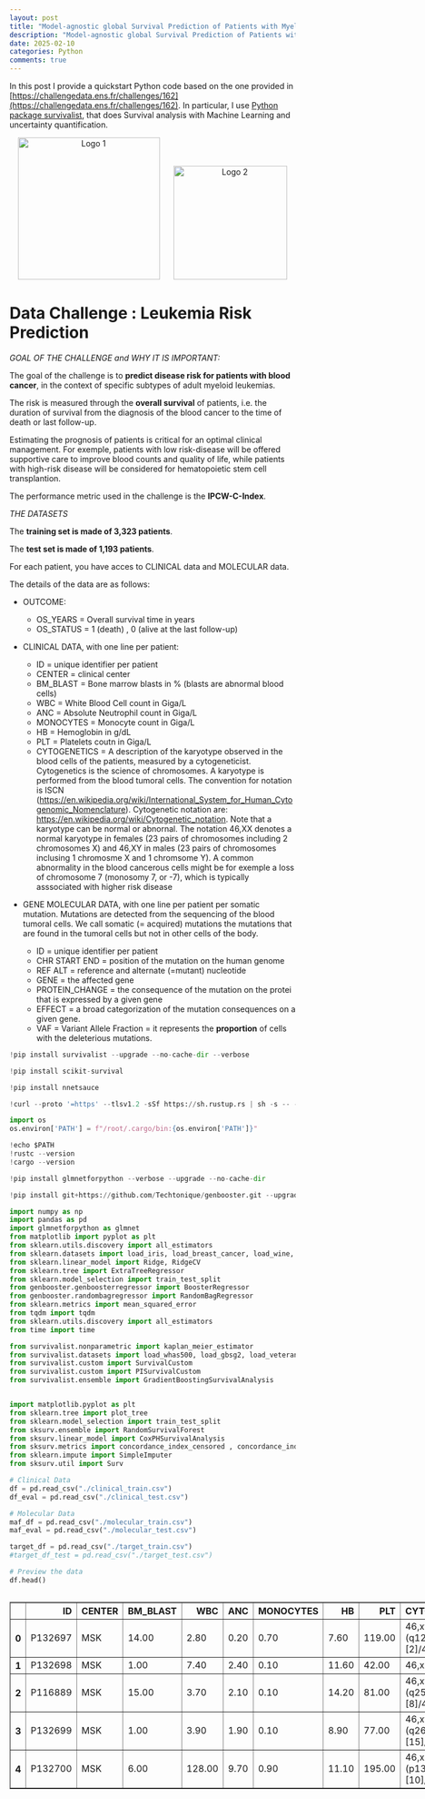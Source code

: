 ```yaml
---
layout: post
title: "Model-agnostic global Survival Prediction of Patients with Myeloid Leukemia in QRT/Gustave Roussy Challenge (challengedata.ens.fr): Python's survivalist Quickstart"
description: "Model-agnostic global Survival Prediction of Patients with Myeloid Leukemia in QRT/Gustave Roussy Challenge (challengedata.ens.fr): Python's survivalist Quickstart"
date: 2025-02-10
categories: Python
comments: true
---
```


In this post I provide a quickstart Python code based on the one provided in [https://challengedata.ens.fr/challenges/162](https://challengedata.ens.fr/challenges/162). In particular, I use [Python package survivalist](https://github.com/Techtonique/survivalist), that does Survival analysis with Machine Learning and uncertainty quantification.

<p align="center">
  <img src="https://upload.wikimedia.org/wikipedia/commons/thumb/4/4d/Logo-gustave-roussy.jpg/1200px-Logo-gustave-roussy.jpg" alt="Logo 1" width="250"/>
  <img src="https://upload.wikimedia.org/wikipedia/en/thumb/3/3f/Qube_Research_%26_Technologies_Logo.svg/1200px-Qube_Research_%26_Technologies_Logo.svg.png" alt="Logo 2" width="200" style="margin-left: 20px;"/>
</p>

# Data Challenge : Leukemia Risk Prediction


*GOAL OF THE CHALLENGE and WHY IT IS IMPORTANT:*

The goal of the challenge is to **predict disease risk for patients with blood cancer**, in the context of specific subtypes of adult myeloid leukemias.

The risk is measured through the **overall survival** of patients, i.e. the duration of survival from the diagnosis of the blood cancer to the time of death or last follow-up.

Estimating the prognosis of patients is critical for an optimal clinical management.
For exemple, patients with low risk-disease will be offered supportive care to improve blood counts and quality of life, while patients with high-risk disease will be considered for hematopoietic stem cell transplantion.

The performance metric used in the challenge is the **IPCW-C-Index**.

*THE DATASETS*

The **training set is made of 3,323 patients**.

The **test set is made of 1,193 patients**.

For each patient, you have acces to CLINICAL data and MOLECULAR data.

The details of the data are as follows:

- OUTCOME:
  * OS_YEARS = Overall survival time in years
  * OS_STATUS = 1 (death) , 0 (alive at the last follow-up)

- CLINICAL DATA, with one line per patient:
  
  * ID = unique identifier per patient
  * CENTER = clinical center
  * BM_BLAST = Bone marrow blasts in % (blasts are abnormal blood cells)
  * WBC = White Blood Cell count in Giga/L
  * ANC = Absolute Neutrophil count in Giga/L
  * MONOCYTES = Monocyte count in Giga/L
  * HB = Hemoglobin in g/dL
  * PLT = Platelets coutn in Giga/L
  * CYTOGENETICS = A description of the karyotype observed in the blood cells of the patients, measured by a cytogeneticist. Cytogenetics is the science of chromosomes. A karyotype is performed from the blood tumoral cells. The convention for notation is ISCN (https://en.wikipedia.org/wiki/International_System_for_Human_Cytogenomic_Nomenclature). Cytogenetic notation are: https://en.wikipedia.org/wiki/Cytogenetic_notation. Note that a karyotype can be normal or abnornal. The notation 46,XX denotes a normal karyotype in females (23 pairs of chromosomes including 2 chromosomes X) and 46,XY in males (23 pairs of chromosomes inclusing 1 chromosme X and 1 chromsome Y). A common abnormality in the blood cancerous cells might be for exemple a loss of chromosome 7 (monosomy 7, or -7), which is typically asssociated with higher risk disease

- GENE MOLECULAR DATA, with one line per patient per somatic mutation. Mutations are detected from the sequencing of the blood tumoral cells.
We call somatic (= acquired) mutations the mutations that are found in the tumoral cells but not in other cells of the body.

  * ID = unique identifier per patient
  * CHR START END = position of the mutation on the human genome
  * REF ALT = reference and alternate (=mutant) nucleotide
  * GENE = the affected gene
  * PROTEIN_CHANGE = the consequence of the mutation on the protei that is expressed by a given gene
  * EFFECT = a broad categorization of the mutation consequences on a given gene.
  * VAF = Variant Allele Fraction = it represents the **proportion** of cells with the deleterious mutations.


```python
!pip install survivalist --upgrade --no-cache-dir --verbose
```


```python
!pip install scikit-survival
```


```python
!pip install nnetsauce
```


```python
!curl --proto '=https' --tlsv1.2 -sSf https://sh.rustup.rs | sh -s -- -y

import os
os.environ['PATH'] = f"/root/.cargo/bin:{os.environ['PATH']}"

!echo $PATH
!rustc --version
!cargo --version


```


```python
!pip install glmnetforpython --verbose --upgrade --no-cache-dir
```


```python
!pip install git+https://github.com/Techtonique/genbooster.git --upgrade --no-cache-dir
```


```python
import numpy as np
import pandas as pd
import glmnetforpython as glmnet
from matplotlib import pyplot as plt
from sklearn.utils.discovery import all_estimators
from sklearn.datasets import load_iris, load_breast_cancer, load_wine, load_digits
from sklearn.linear_model import Ridge, RidgeCV
from sklearn.tree import ExtraTreeRegressor
from sklearn.model_selection import train_test_split
from genbooster.genboosterregressor import BoosterRegressor
from genbooster.randombagregressor import RandomBagRegressor
from sklearn.metrics import mean_squared_error
from tqdm import tqdm
from sklearn.utils.discovery import all_estimators
from time import time
```


```python
from survivalist.nonparametric import kaplan_meier_estimator
from survivalist.datasets import load_whas500, load_gbsg2, load_veterans_lung_cancer
from survivalist.custom import SurvivalCustom
from survivalist.custom import PISurvivalCustom
from survivalist.ensemble import GradientBoostingSurvivalAnalysis
```


```python

```


```python
import matplotlib.pyplot as plt
from sklearn.tree import plot_tree
from sklearn.model_selection import train_test_split
from sksurv.ensemble import RandomSurvivalForest
from sksurv.linear_model import CoxPHSurvivalAnalysis
from sksurv.metrics import concordance_index_censored , concordance_index_ipcw
from sklearn.impute import SimpleImputer
from sksurv.util import Surv

# Clinical Data
df = pd.read_csv("./clinical_train.csv")
df_eval = pd.read_csv("./clinical_test.csv")

# Molecular Data
maf_df = pd.read_csv("./molecular_train.csv")
maf_eval = pd.read_csv("./molecular_test.csv")

target_df = pd.read_csv("./target_train.csv")
#target_df_test = pd.read_csv("./target_test.csv")

# Preview the data
df.head()
```





  <div id="df-5df4c0c1-de39-4c7a-ad7d-49b45050a3f0" class="colab-df-container">
    <div>
<style scoped>
    .dataframe tbody tr th:only-of-type {
        vertical-align: middle;
    }

    .dataframe tbody tr th {
        vertical-align: top;
    }

    .dataframe thead th {
        text-align: right;
    }
</style>
<table border="1" class="dataframe">
  <thead>
    <tr style="text-align: right;">
      <th></th>
      <th>ID</th>
      <th>CENTER</th>
      <th>BM_BLAST</th>
      <th>WBC</th>
      <th>ANC</th>
      <th>MONOCYTES</th>
      <th>HB</th>
      <th>PLT</th>
      <th>CYTOGENETICS</th>
    </tr>
  </thead>
  <tbody>
    <tr>
      <th>0</th>
      <td>P132697</td>
      <td>MSK</td>
      <td>14.00</td>
      <td>2.80</td>
      <td>0.20</td>
      <td>0.70</td>
      <td>7.60</td>
      <td>119.00</td>
      <td>46,xy,del(20)(q12)[2]/46,xy[18]</td>
    </tr>
    <tr>
      <th>1</th>
      <td>P132698</td>
      <td>MSK</td>
      <td>1.00</td>
      <td>7.40</td>
      <td>2.40</td>
      <td>0.10</td>
      <td>11.60</td>
      <td>42.00</td>
      <td>46,xx</td>
    </tr>
    <tr>
      <th>2</th>
      <td>P116889</td>
      <td>MSK</td>
      <td>15.00</td>
      <td>3.70</td>
      <td>2.10</td>
      <td>0.10</td>
      <td>14.20</td>
      <td>81.00</td>
      <td>46,xy,t(3;3)(q25;q27)[8]/46,xy[12]</td>
    </tr>
    <tr>
      <th>3</th>
      <td>P132699</td>
      <td>MSK</td>
      <td>1.00</td>
      <td>3.90</td>
      <td>1.90</td>
      <td>0.10</td>
      <td>8.90</td>
      <td>77.00</td>
      <td>46,xy,del(3)(q26q27)[15]/46,xy[5]</td>
    </tr>
    <tr>
      <th>4</th>
      <td>P132700</td>
      <td>MSK</td>
      <td>6.00</td>
      <td>128.00</td>
      <td>9.70</td>
      <td>0.90</td>
      <td>11.10</td>
      <td>195.00</td>
      <td>46,xx,t(3;9)(p13;q22)[10]/46,xx[10]</td>
    </tr>
  </tbody>
</table>
</div>
    <div class="colab-df-buttons">

  <div class="colab-df-container">
    <button class="colab-df-convert" onclick="convertToInteractive('df-5df4c0c1-de39-4c7a-ad7d-49b45050a3f0')"
            title="Convert this dataframe to an interactive table."
            style="display:none;">

  <svg xmlns="http://www.w3.org/2000/svg" height="24px" viewBox="0 -960 960 960">
    <path d="M120-120v-720h720v720H120Zm60-500h600v-160H180v160Zm220 220h160v-160H400v160Zm0 220h160v-160H400v160ZM180-400h160v-160H180v160Zm440 0h160v-160H620v160ZM180-180h160v-160H180v160Zm440 0h160v-160H620v160Z"/>
  </svg>
    </button>

  <style>
    .colab-df-container {
      display:flex;
      gap: 12px;
    }

    .colab-df-convert {
      background-color: #E8F0FE;
      border: none;
      border-radius: 50%;
      cursor: pointer;
      display: none;
      fill: #1967D2;
      height: 32px;
      padding: 0 0 0 0;
      width: 32px;
    }

    .colab-df-convert:hover {
      background-color: #E2EBFA;
      box-shadow: 0px 1px 2px rgba(60, 64, 67, 0.3), 0px 1px 3px 1px rgba(60, 64, 67, 0.15);
      fill: #174EA6;
    }

    .colab-df-buttons div {
      margin-bottom: 4px;
    }

    [theme=dark] .colab-df-convert {
      background-color: #3B4455;
      fill: #D2E3FC;
    }

    [theme=dark] .colab-df-convert:hover {
      background-color: #434B5C;
      box-shadow: 0px 1px 3px 1px rgba(0, 0, 0, 0.15);
      filter: drop-shadow(0px 1px 2px rgba(0, 0, 0, 0.3));
      fill: #FFFFFF;
    }
  </style>

    <script>
      const buttonEl =
        document.querySelector('#df-5df4c0c1-de39-4c7a-ad7d-49b45050a3f0 button.colab-df-convert');
      buttonEl.style.display =
        google.colab.kernel.accessAllowed ? 'block' : 'none';

      async function convertToInteractive(key) {
        const element = document.querySelector('#df-5df4c0c1-de39-4c7a-ad7d-49b45050a3f0');
        const dataTable =
          await google.colab.kernel.invokeFunction('convertToInteractive',
                                                    [key], {});
        if (!dataTable) return;

        const docLinkHtml = 'Like what you see? Visit the ' +
          '<a target="_blank" href=https://colab.research.google.com/notebooks/data_table.ipynb>data table notebook</a>'
          + ' to learn more about interactive tables.';
        element.innerHTML = '';
        dataTable['output_type'] = 'display_data';
        await google.colab.output.renderOutput(dataTable, element);
        const docLink = document.createElement('div');
        docLink.innerHTML = docLinkHtml;
        element.appendChild(docLink);
      }
    </script>
  </div>


<div id="df-cfc22259-218c-4e52-9fdc-c3aae5f3fc0a">
  <button class="colab-df-quickchart" onclick="quickchart('df-cfc22259-218c-4e52-9fdc-c3aae5f3fc0a')"
            title="Suggest charts"
            style="display:none;">

<svg xmlns="http://www.w3.org/2000/svg" height="24px"viewBox="0 0 24 24"
     width="24px">
    <g>
        <path d="M19 3H5c-1.1 0-2 .9-2 2v14c0 1.1.9 2 2 2h14c1.1 0 2-.9 2-2V5c0-1.1-.9-2-2-2zM9 17H7v-7h2v7zm4 0h-2V7h2v10zm4 0h-2v-4h2v4z"/>
    </g>
</svg>
  </button>

<style>
  .colab-df-quickchart {
      --bg-color: #E8F0FE;
      --fill-color: #1967D2;
      --hover-bg-color: #E2EBFA;
      --hover-fill-color: #174EA6;
      --disabled-fill-color: #AAA;
      --disabled-bg-color: #DDD;
  }

  [theme=dark] .colab-df-quickchart {
      --bg-color: #3B4455;
      --fill-color: #D2E3FC;
      --hover-bg-color: #434B5C;
      --hover-fill-color: #FFFFFF;
      --disabled-bg-color: #3B4455;
      --disabled-fill-color: #666;
  }

  .colab-df-quickchart {
    background-color: var(--bg-color);
    border: none;
    border-radius: 50%;
    cursor: pointer;
    display: none;
    fill: var(--fill-color);
    height: 32px;
    padding: 0;
    width: 32px;
  }

  .colab-df-quickchart:hover {
    background-color: var(--hover-bg-color);
    box-shadow: 0 1px 2px rgba(60, 64, 67, 0.3), 0 1px 3px 1px rgba(60, 64, 67, 0.15);
    fill: var(--button-hover-fill-color);
  }

  .colab-df-quickchart-complete:disabled,
  .colab-df-quickchart-complete:disabled:hover {
    background-color: var(--disabled-bg-color);
    fill: var(--disabled-fill-color);
    box-shadow: none;
  }

  .colab-df-spinner {
    border: 2px solid var(--fill-color);
    border-color: transparent;
    border-bottom-color: var(--fill-color);
    animation:
      spin 1s steps(1) infinite;
  }

  @keyframes spin {
    0% {
      border-color: transparent;
      border-bottom-color: var(--fill-color);
      border-left-color: var(--fill-color);
    }
    20% {
      border-color: transparent;
      border-left-color: var(--fill-color);
      border-top-color: var(--fill-color);
    }
    30% {
      border-color: transparent;
      border-left-color: var(--fill-color);
      border-top-color: var(--fill-color);
      border-right-color: var(--fill-color);
    }
    40% {
      border-color: transparent;
      border-right-color: var(--fill-color);
      border-top-color: var(--fill-color);
    }
    60% {
      border-color: transparent;
      border-right-color: var(--fill-color);
    }
    80% {
      border-color: transparent;
      border-right-color: var(--fill-color);
      border-bottom-color: var(--fill-color);
    }
    90% {
      border-color: transparent;
      border-bottom-color: var(--fill-color);
    }
  }
</style>

  <script>
    async function quickchart(key) {
      const quickchartButtonEl =
        document.querySelector('#' + key + ' button');
      quickchartButtonEl.disabled = true;  // To prevent multiple clicks.
      quickchartButtonEl.classList.add('colab-df-spinner');
      try {
        const charts = await google.colab.kernel.invokeFunction(
            'suggestCharts', [key], {});
      } catch (error) {
        console.error('Error during call to suggestCharts:', error);
      }
      quickchartButtonEl.classList.remove('colab-df-spinner');
      quickchartButtonEl.classList.add('colab-df-quickchart-complete');
    }
    (() => {
      let quickchartButtonEl =
        document.querySelector('#df-cfc22259-218c-4e52-9fdc-c3aae5f3fc0a button');
      quickchartButtonEl.style.display =
        google.colab.kernel.accessAllowed ? 'block' : 'none';
    })();
  </script>
</div>

    </div>
  </div>




### Step 1: Data Preparation (clinical data only)

For survival analysis, we’ll format the dataset so that OS_YEARS represents the time variable and OS_STATUS represents the event indicator.


```python
# Drop rows where 'OS_YEARS' is NaN if conversion caused any issues
target_df.dropna(subset=['OS_YEARS', 'OS_STATUS'], inplace=True)

# Check the data types to ensure 'OS_STATUS' is boolean and 'OS_YEARS' is numeric
print(target_df[['OS_STATUS', 'OS_YEARS']].dtypes)

# Contarget_dfvert 'OS_YEARS' to numeric if it isn’t already
target_df['OS_YEARS'] = pd.to_numeric(target_df['OS_YEARS'], errors='coerce')

# Ensure 'OS_STATUS' is boolean
target_df['OS_STATUS'] = target_df['OS_STATUS'].astype(bool)

# Select features
features = ['BM_BLAST', 'HB', 'PLT']
target = ['OS_YEARS', 'OS_STATUS']

# Create the survival data format
X = df.loc[df['ID'].isin(target_df['ID']), features]
y = Surv.from_dataframe('OS_STATUS', 'OS_YEARS', target_df)
```

    OS_STATUS    float64
    OS_YEARS     float64
    dtype: object


### Step 2: Splitting the Dataset
We’ll split the data into training and testing sets to evaluate the model’s performance.


```python
# Split the data into training and testing sets
X_train, X_test, y_train, y_test = train_test_split(X, y, test_size=0.3, random_state=42)
```


```python
# Survival-aware imputation for missing values
imputer = SimpleImputer(strategy="median")
X_train[['BM_BLAST', 'HB', 'PLT']] = imputer.fit_transform(X_train[['BM_BLAST', 'HB', 'PLT']])
X_test[['BM_BLAST', 'HB', 'PLT']] = imputer.transform(X_test[['BM_BLAST', 'HB', 'PLT']])
```


```python
display(X_train.head())
display(y_train)
```



  <div id="df-15c1d8b9-868f-4d6c-935a-eb22ffc99d5d" class="colab-df-container">
    <div>
<style scoped>
    .dataframe tbody tr th:only-of-type {
        vertical-align: middle;
    }

    .dataframe tbody tr th {
        vertical-align: top;
    }

    .dataframe thead th {
        text-align: right;
    }
</style>
<table border="1" class="dataframe">
  <thead>
    <tr style="text-align: right;">
      <th></th>
      <th>BM_BLAST</th>
      <th>HB</th>
      <th>PLT</th>
    </tr>
  </thead>
  <tbody>
    <tr>
      <th>1048</th>
      <td>3.00</td>
      <td>9.10</td>
      <td>150.00</td>
    </tr>
    <tr>
      <th>1987</th>
      <td>15.00</td>
      <td>11.00</td>
      <td>45.00</td>
    </tr>
    <tr>
      <th>214</th>
      <td>6.00</td>
      <td>6.90</td>
      <td>132.00</td>
    </tr>
    <tr>
      <th>2135</th>
      <td>2.00</td>
      <td>10.00</td>
      <td>178.00</td>
    </tr>
    <tr>
      <th>2150</th>
      <td>10.00</td>
      <td>10.00</td>
      <td>53.00</td>
    </tr>
  </tbody>
</table>
</div>
    <div class="colab-df-buttons">

  <div class="colab-df-container">
    <button class="colab-df-convert" onclick="convertToInteractive('df-15c1d8b9-868f-4d6c-935a-eb22ffc99d5d')"
            title="Convert this dataframe to an interactive table."
            style="display:none;">

  <svg xmlns="http://www.w3.org/2000/svg" height="24px" viewBox="0 -960 960 960">
    <path d="M120-120v-720h720v720H120Zm60-500h600v-160H180v160Zm220 220h160v-160H400v160Zm0 220h160v-160H400v160ZM180-400h160v-160H180v160Zm440 0h160v-160H620v160ZM180-180h160v-160H180v160Zm440 0h160v-160H620v160Z"/>
  </svg>
    </button>

  <style>
    .colab-df-container {
      display:flex;
      gap: 12px;
    }

    .colab-df-convert {
      background-color: #E8F0FE;
      border: none;
      border-radius: 50%;
      cursor: pointer;
      display: none;
      fill: #1967D2;
      height: 32px;
      padding: 0 0 0 0;
      width: 32px;
    }

    .colab-df-convert:hover {
      background-color: #E2EBFA;
      box-shadow: 0px 1px 2px rgba(60, 64, 67, 0.3), 0px 1px 3px 1px rgba(60, 64, 67, 0.15);
      fill: #174EA6;
    }

    .colab-df-buttons div {
      margin-bottom: 4px;
    }

    [theme=dark] .colab-df-convert {
      background-color: #3B4455;
      fill: #D2E3FC;
    }

    [theme=dark] .colab-df-convert:hover {
      background-color: #434B5C;
      box-shadow: 0px 1px 3px 1px rgba(0, 0, 0, 0.15);
      filter: drop-shadow(0px 1px 2px rgba(0, 0, 0, 0.3));
      fill: #FFFFFF;
    }
  </style>

    <script>
      const buttonEl =
        document.querySelector('#df-15c1d8b9-868f-4d6c-935a-eb22ffc99d5d button.colab-df-convert');
      buttonEl.style.display =
        google.colab.kernel.accessAllowed ? 'block' : 'none';

      async function convertToInteractive(key) {
        const element = document.querySelector('#df-15c1d8b9-868f-4d6c-935a-eb22ffc99d5d');
        const dataTable =
          await google.colab.kernel.invokeFunction('convertToInteractive',
                                                    [key], {});
        if (!dataTable) return;

        const docLinkHtml = 'Like what you see? Visit the ' +
          '<a target="_blank" href=https://colab.research.google.com/notebooks/data_table.ipynb>data table notebook</a>'
          + ' to learn more about interactive tables.';
        element.innerHTML = '';
        dataTable['output_type'] = 'display_data';
        await google.colab.output.renderOutput(dataTable, element);
        const docLink = document.createElement('div');
        docLink.innerHTML = docLinkHtml;
        element.appendChild(docLink);
      }
    </script>
  </div>


<div id="df-ea864a78-c64f-43ea-90b3-d17e14a6e746">
  <button class="colab-df-quickchart" onclick="quickchart('df-ea864a78-c64f-43ea-90b3-d17e14a6e746')"
            title="Suggest charts"
            style="display:none;">

<svg xmlns="http://www.w3.org/2000/svg" height="24px"viewBox="0 0 24 24"
     width="24px">
    <g>
        <path d="M19 3H5c-1.1 0-2 .9-2 2v14c0 1.1.9 2 2 2h14c1.1 0 2-.9 2-2V5c0-1.1-.9-2-2-2zM9 17H7v-7h2v7zm4 0h-2V7h2v10zm4 0h-2v-4h2v4z"/>
    </g>
</svg>
  </button>

<style>
  .colab-df-quickchart {
      --bg-color: #E8F0FE;
      --fill-color: #1967D2;
      --hover-bg-color: #E2EBFA;
      --hover-fill-color: #174EA6;
      --disabled-fill-color: #AAA;
      --disabled-bg-color: #DDD;
  }

  [theme=dark] .colab-df-quickchart {
      --bg-color: #3B4455;
      --fill-color: #D2E3FC;
      --hover-bg-color: #434B5C;
      --hover-fill-color: #FFFFFF;
      --disabled-bg-color: #3B4455;
      --disabled-fill-color: #666;
  }

  .colab-df-quickchart {
    background-color: var(--bg-color);
    border: none;
    border-radius: 50%;
    cursor: pointer;
    display: none;
    fill: var(--fill-color);
    height: 32px;
    padding: 0;
    width: 32px;
  }

  .colab-df-quickchart:hover {
    background-color: var(--hover-bg-color);
    box-shadow: 0 1px 2px rgba(60, 64, 67, 0.3), 0 1px 3px 1px rgba(60, 64, 67, 0.15);
    fill: var(--button-hover-fill-color);
  }

  .colab-df-quickchart-complete:disabled,
  .colab-df-quickchart-complete:disabled:hover {
    background-color: var(--disabled-bg-color);
    fill: var(--disabled-fill-color);
    box-shadow: none;
  }

  .colab-df-spinner {
    border: 2px solid var(--fill-color);
    border-color: transparent;
    border-bottom-color: var(--fill-color);
    animation:
      spin 1s steps(1) infinite;
  }

  @keyframes spin {
    0% {
      border-color: transparent;
      border-bottom-color: var(--fill-color);
      border-left-color: var(--fill-color);
    }
    20% {
      border-color: transparent;
      border-left-color: var(--fill-color);
      border-top-color: var(--fill-color);
    }
    30% {
      border-color: transparent;
      border-left-color: var(--fill-color);
      border-top-color: var(--fill-color);
      border-right-color: var(--fill-color);
    }
    40% {
      border-color: transparent;
      border-right-color: var(--fill-color);
      border-top-color: var(--fill-color);
    }
    60% {
      border-color: transparent;
      border-right-color: var(--fill-color);
    }
    80% {
      border-color: transparent;
      border-right-color: var(--fill-color);
      border-bottom-color: var(--fill-color);
    }
    90% {
      border-color: transparent;
      border-bottom-color: var(--fill-color);
    }
  }
</style>

  <script>
    async function quickchart(key) {
      const quickchartButtonEl =
        document.querySelector('#' + key + ' button');
      quickchartButtonEl.disabled = true;  // To prevent multiple clicks.
      quickchartButtonEl.classList.add('colab-df-spinner');
      try {
        const charts = await google.colab.kernel.invokeFunction(
            'suggestCharts', [key], {});
      } catch (error) {
        console.error('Error during call to suggestCharts:', error);
      }
      quickchartButtonEl.classList.remove('colab-df-spinner');
      quickchartButtonEl.classList.add('colab-df-quickchart-complete');
    }
    (() => {
      let quickchartButtonEl =
        document.querySelector('#df-ea864a78-c64f-43ea-90b3-d17e14a6e746 button');
      quickchartButtonEl.style.display =
        google.colab.kernel.accessAllowed ? 'block' : 'none';
    })();
  </script>
</div>

    </div>
  </div>




    array([(False, 1.91780822), ( True, 1.28219178), ( True, 1.49041096), ...,
           (False, 8.63561644), (False, 0.47671233), (False, 1.29041096)],
          dtype=[('OS_STATUS', '?'), ('OS_YEARS', '<f8')])


### Step 3: Cox Proportional Hazards Model

To account for censoring in survival analysis, we use a Cox Proportional Hazards (Cox PH) model, a widely used method that estimates the effect of covariates on survival times without assuming a specific baseline survival distribution. The Cox PH model is based on the hazard function, $$h(t | X)$$, which represents the instantaneous risk of an event (e.g., death) at time $$t$$ given covariates $$X$$. The model assumes that the hazard can be expressed as:

$$
h(t | X) = h_0(t) \exp(\beta_1 X_1 + \beta_2 X_2 + \dots + \beta_p X_p)
$$


where $$h_0(t)$$ is the baseline hazard function, and $$\beta$$ values are coefficients for each covariate, representing the effect of $X$ on the hazard. Importantly, the proportional hazards assumption implies that the hazard ratios between individuals are constant over time. This approach effectively leverages both observed and censored survival times, making it a more suitable method for survival data compared to standard regression techniques that ignore censoring.



```python
# Initialize and train the Cox Proportional Hazards model
cox = CoxPHSurvivalAnalysis()
cox.fit(X_train, y_train)

# Evaluate the model using Concordance Index IPCW
cox_cindex_train = concordance_index_ipcw(y_train, y_train, cox.predict(X_train), tau=7)[0]
cox_cindex_test = concordance_index_ipcw(y_train, y_test, cox.predict(X_test), tau=7)[0]
print(f"Cox Proportional Hazard Model Concordance Index IPCW on train: {cox_cindex_train:.5f}")
print(f"Cox Proportional Hazard Model Concordance Index IPCW on test: {cox_cindex_test:.5f}")
```

    Cox Proportional Hazard Model Concordance Index IPCW on train: 0.66302
    Cox Proportional Hazard Model Concordance Index IPCW on test: 0.66060


### Step 4: other models

#### 4 - 1 demo


```python
import xgboost as xgb
import lightgbm as lgb

# Initialize and train the XGBoost model


event_time = [y[1] for y in y_test]
event_status = [y[0] for y in y_test]
km = kaplan_meier_estimator(event_status, event_time,
                            conf_type="log-log")
estimator = PISurvivalCustom(regr=xgb.XGBRegressor(),
                             type_pi="kde")

estimator.fit(X_train, y_train)

surv_funcs = estimator.predict_survival_function(X_test.iloc[:1])

for fn in surv_funcs.mean:
    plt.step(fn.x, fn(fn.x), where="post")
    plt.fill_between(fn.x, surv_funcs.lower[0].y, surv_funcs.upper[0].y, alpha=0.25, color="lightblue", step="post")
    plt.step(km[0], km[1], where="post", color="red", label="Kaplan-Meier")
    plt.fill_between(km[0], km[2][0], km[2][1], alpha=0.25, color="pink", step="post")
    plt.ylim(0, 1)
    plt.show()

# Evaluate the model using Concordance Index IPCW
cox_cindex_test = concordance_index_ipcw(y_train, y_test, estimator.predict(X_test.iloc[:]).mean, tau=7)[0]
print(f"Cox Proportional Hazard Model Concordance Index IPCW on test: {cox_cindex_test:.5f}")
cox_cindex_test = concordance_index_ipcw(y_train, y_test, estimator.predict(X_test.iloc[:]).lower, tau=7)[0]
print(f"Cox Proportional Hazard Model Concordance Index IPCW on test: {cox_cindex_test:.5f}")
cox_cindex_test = concordance_index_ipcw(y_train, y_test, estimator.predict(X_test.iloc[:]).upper, tau=7)[0]
print(f"Cox Proportional Hazard Model Concordance Index IPCW on test: {cox_cindex_test:.5f}")
```

![img1]({{base}}/images/2025-02-10/2025_02_09_Benchmark_QRT_Cube_26_0.png){:class="img-responsive"}
    


    Cox Proportional Hazard Model Concordance Index IPCW on test: 0.60130
    Cox Proportional Hazard Model Concordance Index IPCW on test: 0.60106
    Cox Proportional Hazard Model Concordance Index IPCW on test: 0.59588



```python
import lightgbm as lgb

event_time = [y[1] for y in y_test]
event_status = [y[0] for y in y_test]
km = kaplan_meier_estimator(event_status, event_time,
                            conf_type="log-log")
estimator = PISurvivalCustom(regr=lgb.LGBMRegressor(verbose=0),
                             type_pi="kde")

estimator.fit(X_train, y_train)

surv_funcs = estimator.predict_survival_function(X_test.iloc[:1])

for fn in surv_funcs.mean:
    plt.step(fn.x, fn(fn.x), where="post")
    plt.fill_between(fn.x, surv_funcs.lower[0].y, surv_funcs.upper[0].y, alpha=0.25, color="lightblue", step="post")
    plt.step(km[0], km[1], where="post", color="red", label="Kaplan-Meier")
    plt.fill_between(km[0], km[2][0], km[2][1], alpha=0.25, color="pink", step="post")
    plt.ylim(0, 1)
    plt.show()

# Evaluate the model using Concordance Index IPCW
cox_cindex_test = concordance_index_ipcw(y_train, y_test, estimator.predict(X_test.iloc[:]).mean, tau=7)[0]
print(f"Cox Proportional Hazard Model Concordance Index IPCW on test: {cox_cindex_test:.5f}")
cox_cindex_test = concordance_index_ipcw(y_train, y_test, estimator.predict(X_test.iloc[:]).lower, tau=7)[0]
print(f"Cox Proportional Hazard Model Concordance Index IPCW on test: {cox_cindex_test:.5f}")
cox_cindex_test = concordance_index_ipcw(y_train, y_test, estimator.predict(X_test.iloc[:]).upper, tau=7)[0]
print(f"Cox Proportional Hazard Model Concordance Index IPCW on test: {cox_cindex_test:.5f}")
```


![img2]({{base}}/images/2025-02-10/2025_02_09_Benchmark_QRT_Cube_27_0.png){:class="img-responsive"}
    


    Cox Proportional Hazard Model Concordance Index IPCW on test: 0.61745
    Cox Proportional Hazard Model Concordance Index IPCW on test: 0.62040
    Cox Proportional Hazard Model Concordance Index IPCW on test: 0.61757


#### 4 - 2 models galore


```python
# prompt: loop on scikit-learn regressors
import nnetsauce as ns
import pandas as pd
import xgboost as xgb

from functools import partial
from sklearn.utils.discovery import all_estimators
from sklearn.metrics import mean_squared_error
from tqdm import tqdm
from sksurv.metrics import concordance_index_ipcw
from sksurv.linear_model import CoxPHSurvivalAnalysis
from sksurv.util import Surv
from sklearn.impute import SimpleImputer


# Get all regressors from scikit-learn
regressors = [est for est in all_estimators()  if 'Regressor' in est[0]]

# Append xgb.XGBRegressor and lgb.LGBMRegressor as (name, class) tuples
regressors += [('XGBRegressor', xgb.XGBRegressor),
 ('LGBMRegressor', partial(lgb.LGBMRegressor, verbose=0))]

results = []

for name, Regressor in tqdm(regressors):

    print("\n\n ----- base learner", name)

    try:

      # Initialize and train the model
      estimator = PISurvivalCustom(regr=Regressor(), type_pi="kde")
      estimator.fit(X_train, y_train)
      # Make predictions and evaluate the model
      y_pred = estimator.predict(X_test.iloc[:])
      c_index = concordance_index_ipcw(y_train, y_test, y_pred.mean, tau=7)[0]
      c_index_upper = concordance_index_ipcw(y_train, y_test, y_pred.upper, tau=7)[0]
      c_index_lower = concordance_index_ipcw(y_train, y_test, y_pred.lower, tau=7)[0]
      print("\n c_index", c_index)
      results.append([name, c_index, c_index_lower, c_index_upper])

      # Initialize and train the model
      estimator = PISurvivalCustom(regr=ns.CustomRegressor(Regressor()), type_pi="kde")
      estimator.fit(X_train, y_train)
      # Make predictions and evaluate the model
      y_pred = estimator.predict(X_test.iloc[:])
      c_index = concordance_index_ipcw(y_train, y_test, y_pred.mean, tau=7)[0]
      c_index_upper = concordance_index_ipcw(y_train, y_test, y_pred.upper, tau=7)[0]
      c_index_lower = concordance_index_ipcw(y_train, y_test, y_pred.lower, tau=7)[0]
      print("\n c_index", c_index)
      results.append(["custom" + name, c_index, c_index_lower, c_index_upper])

      # Initialize and train the model
      estimator = PISurvivalCustom(regr=RandomBagRegressor(Regressor()), type_pi="kde")
      estimator.fit(X_train, y_train)
      # Make predictions and evaluate the model
      y_pred = estimator.predict(X_test.iloc[:])
      c_index = concordance_index_ipcw(y_train, y_test, y_pred.mean, tau=7)[0]
      c_index_upper = concordance_index_ipcw(y_train, y_test, y_pred.upper, tau=7)[0]
      c_index_lower = concordance_index_ipcw(y_train, y_test, y_pred.lower, tau=7)[0]
      print("\n c_index", c_index)
      results.append(["bagging" + name, c_index, c_index_lower, c_index_upper])

    except Exception as e:
      continue
```

```python
pd.options.display.float_format = '{:.5f}'.format
results_df = pd.DataFrame(results, columns=['Regressor', 'Concordance Index IPCW', 'lower bound', 'upper bound'])
results_df.drop(columns=['lower bound', 'upper bound'], inplace=True)
results_df.sort_values(by='Concordance Index IPCW', ascending=False, inplace=True)
results_df
```





  <div id="df-ed136350-0eb0-48d5-9c12-6e8ccdb5eddd" class="colab-df-container">
    <div>
<style scoped>
    .dataframe tbody tr th:only-of-type {
        vertical-align: middle;
    }

    .dataframe tbody tr th {
        vertical-align: top;
    }

    .dataframe thead th {
        text-align: right;
    }
</style>
<table border="1" class="dataframe">
  <thead>
    <tr style="text-align: right;">
      <th></th>
      <th>Regressor</th>
      <th>Concordance Index IPCW</th>
    </tr>
  </thead>
  <tbody>
    <tr>
      <th>35</th>
      <td>baggingPassiveAggressiveRegressor</td>
      <td>0.66627</td>
    </tr>
    <tr>
      <th>39</th>
      <td>baggingRANSACRegressor</td>
      <td>0.66416</td>
    </tr>
    <tr>
      <th>26</th>
      <td>baggingHuberRegressor</td>
      <td>0.66340</td>
    </tr>
    <tr>
      <th>48</th>
      <td>baggingTheilSenRegressor</td>
      <td>0.66338</td>
    </tr>
    <tr>
      <th>51</th>
      <td>baggingTransformedTargetRegressor</td>
      <td>0.66288</td>
    </tr>
    <tr>
      <th>47</th>
      <td>customTheilSenRegressor</td>
      <td>0.66249</td>
    </tr>
    <tr>
      <th>52</th>
      <td>TweedieRegressor</td>
      <td>0.66238</td>
    </tr>
    <tr>
      <th>24</th>
      <td>HuberRegressor</td>
      <td>0.66225</td>
    </tr>
    <tr>
      <th>46</th>
      <td>TheilSenRegressor</td>
      <td>0.66224</td>
    </tr>
    <tr>
      <th>45</th>
      <td>baggingSGDRegressor</td>
      <td>0.66125</td>
    </tr>
    <tr>
      <th>25</th>
      <td>customHuberRegressor</td>
      <td>0.66078</td>
    </tr>
    <tr>
      <th>32</th>
      <td>baggingMLPRegressor</td>
      <td>0.66022</td>
    </tr>
    <tr>
      <th>50</th>
      <td>customTransformedTargetRegressor</td>
      <td>0.66021</td>
    </tr>
    <tr>
      <th>54</th>
      <td>baggingTweedieRegressor</td>
      <td>0.65999</td>
    </tr>
    <tr>
      <th>49</th>
      <td>TransformedTargetRegressor</td>
      <td>0.65943</td>
    </tr>
    <tr>
      <th>53</th>
      <td>customTweedieRegressor</td>
      <td>0.65934</td>
    </tr>
    <tr>
      <th>2</th>
      <td>baggingAdaBoostRegressor</td>
      <td>0.65665</td>
    </tr>
    <tr>
      <th>37</th>
      <td>RANSACRegressor</td>
      <td>0.65656</td>
    </tr>
    <tr>
      <th>31</th>
      <td>customMLPRegressor</td>
      <td>0.65547</td>
    </tr>
    <tr>
      <th>44</th>
      <td>customSGDRegressor</td>
      <td>0.65448</td>
    </tr>
    <tr>
      <th>20</th>
      <td>baggingGradientBoostingRegressor</td>
      <td>0.64801</td>
    </tr>
    <tr>
      <th>1</th>
      <td>customAdaBoostRegressor</td>
      <td>0.64506</td>
    </tr>
    <tr>
      <th>0</th>
      <td>AdaBoostRegressor</td>
      <td>0.64473</td>
    </tr>
    <tr>
      <th>42</th>
      <td>baggingRandomForestRegressor</td>
      <td>0.63564</td>
    </tr>
    <tr>
      <th>18</th>
      <td>GradientBoostingRegressor</td>
      <td>0.63519</td>
    </tr>
    <tr>
      <th>5</th>
      <td>baggingBaggingRegressor</td>
      <td>0.63496</td>
    </tr>
    <tr>
      <th>19</th>
      <td>customGradientBoostingRegressor</td>
      <td>0.63449</td>
    </tr>
    <tr>
      <th>59</th>
      <td>baggingLGBMRegressor</td>
      <td>0.63271</td>
    </tr>
    <tr>
      <th>23</th>
      <td>baggingHistGradientBoostingRegressor</td>
      <td>0.63223</td>
    </tr>
    <tr>
      <th>28</th>
      <td>customKNeighborsRegressor</td>
      <td>0.62687</td>
    </tr>
    <tr>
      <th>14</th>
      <td>baggingExtraTreesRegressor</td>
      <td>0.62214</td>
    </tr>
    <tr>
      <th>30</th>
      <td>MLPRegressor</td>
      <td>0.62160</td>
    </tr>
    <tr>
      <th>57</th>
      <td>LGBMRegressor</td>
      <td>0.62069</td>
    </tr>
    <tr>
      <th>21</th>
      <td>HistGradientBoostingRegressor</td>
      <td>0.61921</td>
    </tr>
    <tr>
      <th>13</th>
      <td>customExtraTreesRegressor</td>
      <td>0.61834</td>
    </tr>
    <tr>
      <th>58</th>
      <td>customLGBMRegressor</td>
      <td>0.61702</td>
    </tr>
    <tr>
      <th>29</th>
      <td>baggingKNeighborsRegressor</td>
      <td>0.61671</td>
    </tr>
    <tr>
      <th>4</th>
      <td>customBaggingRegressor</td>
      <td>0.61650</td>
    </tr>
    <tr>
      <th>12</th>
      <td>ExtraTreesRegressor</td>
      <td>0.61259</td>
    </tr>
    <tr>
      <th>3</th>
      <td>BaggingRegressor</td>
      <td>0.61154</td>
    </tr>
    <tr>
      <th>36</th>
      <td>QuantileRegressor</td>
      <td>0.61013</td>
    </tr>
    <tr>
      <th>41</th>
      <td>customRandomForestRegressor</td>
      <td>0.60759</td>
    </tr>
    <tr>
      <th>40</th>
      <td>RandomForestRegressor</td>
      <td>0.60749</td>
    </tr>
    <tr>
      <th>38</th>
      <td>customRANSACRegressor</td>
      <td>0.60653</td>
    </tr>
    <tr>
      <th>33</th>
      <td>PassiveAggressiveRegressor</td>
      <td>0.60526</td>
    </tr>
    <tr>
      <th>11</th>
      <td>baggingExtraTreeRegressor</td>
      <td>0.60368</td>
    </tr>
    <tr>
      <th>56</th>
      <td>customXGBRegressor</td>
      <td>0.60044</td>
    </tr>
    <tr>
      <th>22</th>
      <td>customHistGradientBoostingRegressor</td>
      <td>0.60003</td>
    </tr>
    <tr>
      <th>8</th>
      <td>baggingDecisionTreeRegressor</td>
      <td>0.59707</td>
    </tr>
    <tr>
      <th>27</th>
      <td>KNeighborsRegressor</td>
      <td>0.59139</td>
    </tr>
    <tr>
      <th>55</th>
      <td>XGBRegressor</td>
      <td>0.58723</td>
    </tr>
    <tr>
      <th>34</th>
      <td>customPassiveAggressiveRegressor</td>
      <td>0.58205</td>
    </tr>
    <tr>
      <th>9</th>
      <td>ExtraTreeRegressor</td>
      <td>0.57820</td>
    </tr>
    <tr>
      <th>6</th>
      <td>DecisionTreeRegressor</td>
      <td>0.56057</td>
    </tr>
    <tr>
      <th>10</th>
      <td>customExtraTreeRegressor</td>
      <td>0.55844</td>
    </tr>
    <tr>
      <th>7</th>
      <td>customDecisionTreeRegressor</td>
      <td>0.55117</td>
    </tr>
    <tr>
      <th>15</th>
      <td>GaussianProcessRegressor</td>
      <td>0.53342</td>
    </tr>
    <tr>
      <th>16</th>
      <td>customGaussianProcessRegressor</td>
      <td>0.52007</td>
    </tr>
    <tr>
      <th>17</th>
      <td>baggingGaussianProcessRegressor</td>
      <td>0.49695</td>
    </tr>
    <tr>
      <th>43</th>
      <td>SGDRegressor</td>
      <td>0.40105</td>
    </tr>
  </tbody>
</table>
</div>
    <div class="colab-df-buttons">

  <div class="colab-df-container">
    <button class="colab-df-convert" onclick="convertToInteractive('df-ed136350-0eb0-48d5-9c12-6e8ccdb5eddd')"
            title="Convert this dataframe to an interactive table."
            style="display:none;">

  <svg xmlns="http://www.w3.org/2000/svg" height="24px" viewBox="0 -960 960 960">
    <path d="M120-120v-720h720v720H120Zm60-500h600v-160H180v160Zm220 220h160v-160H400v160Zm0 220h160v-160H400v160ZM180-400h160v-160H180v160Zm440 0h160v-160H620v160ZM180-180h160v-160H180v160Zm440 0h160v-160H620v160Z"/>
  </svg>
    </button>

  <style>
    .colab-df-container {
      display:flex;
      gap: 12px;
    }

    .colab-df-convert {
      background-color: #E8F0FE;
      border: none;
      border-radius: 50%;
      cursor: pointer;
      display: none;
      fill: #1967D2;
      height: 32px;
      padding: 0 0 0 0;
      width: 32px;
    }

    .colab-df-convert:hover {
      background-color: #E2EBFA;
      box-shadow: 0px 1px 2px rgba(60, 64, 67, 0.3), 0px 1px 3px 1px rgba(60, 64, 67, 0.15);
      fill: #174EA6;
    }

    .colab-df-buttons div {
      margin-bottom: 4px;
    }

    [theme=dark] .colab-df-convert {
      background-color: #3B4455;
      fill: #D2E3FC;
    }

    [theme=dark] .colab-df-convert:hover {
      background-color: #434B5C;
      box-shadow: 0px 1px 3px 1px rgba(0, 0, 0, 0.15);
      filter: drop-shadow(0px 1px 2px rgba(0, 0, 0, 0.3));
      fill: #FFFFFF;
    }
  </style>

    <script>
      const buttonEl =
        document.querySelector('#df-ed136350-0eb0-48d5-9c12-6e8ccdb5eddd button.colab-df-convert');
      buttonEl.style.display =
        google.colab.kernel.accessAllowed ? 'block' : 'none';

      async function convertToInteractive(key) {
        const element = document.querySelector('#df-ed136350-0eb0-48d5-9c12-6e8ccdb5eddd');
        const dataTable =
          await google.colab.kernel.invokeFunction('convertToInteractive',
                                                    [key], {});
        if (!dataTable) return;

        const docLinkHtml = 'Like what you see? Visit the ' +
          '<a target="_blank" href=https://colab.research.google.com/notebooks/data_table.ipynb>data table notebook</a>'
          + ' to learn more about interactive tables.';
        element.innerHTML = '';
        dataTable['output_type'] = 'display_data';
        await google.colab.output.renderOutput(dataTable, element);
        const docLink = document.createElement('div');
        docLink.innerHTML = docLinkHtml;
        element.appendChild(docLink);
      }
    </script>
  </div>


<div id="df-60fac9c9-a079-4edc-8cc2-43cf0cc6f933">
  <button class="colab-df-quickchart" onclick="quickchart('df-60fac9c9-a079-4edc-8cc2-43cf0cc6f933')"
            title="Suggest charts"
            style="display:none;">

<svg xmlns="http://www.w3.org/2000/svg" height="24px"viewBox="0 0 24 24"
     width="24px">
    <g>
        <path d="M19 3H5c-1.1 0-2 .9-2 2v14c0 1.1.9 2 2 2h14c1.1 0 2-.9 2-2V5c0-1.1-.9-2-2-2zM9 17H7v-7h2v7zm4 0h-2V7h2v10zm4 0h-2v-4h2v4z"/>
    </g>
</svg>
  </button>

<style>
  .colab-df-quickchart {
      --bg-color: #E8F0FE;
      --fill-color: #1967D2;
      --hover-bg-color: #E2EBFA;
      --hover-fill-color: #174EA6;
      --disabled-fill-color: #AAA;
      --disabled-bg-color: #DDD;
  }

  [theme=dark] .colab-df-quickchart {
      --bg-color: #3B4455;
      --fill-color: #D2E3FC;
      --hover-bg-color: #434B5C;
      --hover-fill-color: #FFFFFF;
      --disabled-bg-color: #3B4455;
      --disabled-fill-color: #666;
  }

  .colab-df-quickchart {
    background-color: var(--bg-color);
    border: none;
    border-radius: 50%;
    cursor: pointer;
    display: none;
    fill: var(--fill-color);
    height: 32px;
    padding: 0;
    width: 32px;
  }

  .colab-df-quickchart:hover {
    background-color: var(--hover-bg-color);
    box-shadow: 0 1px 2px rgba(60, 64, 67, 0.3), 0 1px 3px 1px rgba(60, 64, 67, 0.15);
    fill: var(--button-hover-fill-color);
  }

  .colab-df-quickchart-complete:disabled,
  .colab-df-quickchart-complete:disabled:hover {
    background-color: var(--disabled-bg-color);
    fill: var(--disabled-fill-color);
    box-shadow: none;
  }

  .colab-df-spinner {
    border: 2px solid var(--fill-color);
    border-color: transparent;
    border-bottom-color: var(--fill-color);
    animation:
      spin 1s steps(1) infinite;
  }

  @keyframes spin {
    0% {
      border-color: transparent;
      border-bottom-color: var(--fill-color);
      border-left-color: var(--fill-color);
    }
    20% {
      border-color: transparent;
      border-left-color: var(--fill-color);
      border-top-color: var(--fill-color);
    }
    30% {
      border-color: transparent;
      border-left-color: var(--fill-color);
      border-top-color: var(--fill-color);
      border-right-color: var(--fill-color);
    }
    40% {
      border-color: transparent;
      border-right-color: var(--fill-color);
      border-top-color: var(--fill-color);
    }
    60% {
      border-color: transparent;
      border-right-color: var(--fill-color);
    }
    80% {
      border-color: transparent;
      border-right-color: var(--fill-color);
      border-bottom-color: var(--fill-color);
    }
    90% {
      border-color: transparent;
      border-bottom-color: var(--fill-color);
    }
  }
</style>

  <script>
    async function quickchart(key) {
      const quickchartButtonEl =
        document.querySelector('#' + key + ' button');
      quickchartButtonEl.disabled = true;  // To prevent multiple clicks.
      quickchartButtonEl.classList.add('colab-df-spinner');
      try {
        const charts = await google.colab.kernel.invokeFunction(
            'suggestCharts', [key], {});
      } catch (error) {
        console.error('Error during call to suggestCharts:', error);
      }
      quickchartButtonEl.classList.remove('colab-df-spinner');
      quickchartButtonEl.classList.add('colab-df-quickchart-complete');
    }
    (() => {
      let quickchartButtonEl =
        document.querySelector('#df-60fac9c9-a079-4edc-8cc2-43cf0cc6f933 button');
      quickchartButtonEl.style.display =
        google.colab.kernel.accessAllowed ? 'block' : 'none';
    })();
  </script>
</div>

  <div id="id_a7624289-0674-40d9-b0a2-137c8f22c1c7">
    <style>
      .colab-df-generate {
        background-color: #E8F0FE;
        border: none;
        border-radius: 50%;
        cursor: pointer;
        display: none;
        fill: #1967D2;
        height: 32px;
        padding: 0 0 0 0;
        width: 32px;
      }

      .colab-df-generate:hover {
        background-color: #E2EBFA;
        box-shadow: 0px 1px 2px rgba(60, 64, 67, 0.3), 0px 1px 3px 1px rgba(60, 64, 67, 0.15);
        fill: #174EA6;
      }

      [theme=dark] .colab-df-generate {
        background-color: #3B4455;
        fill: #D2E3FC;
      }

      [theme=dark] .colab-df-generate:hover {
        background-color: #434B5C;
        box-shadow: 0px 1px 3px 1px rgba(0, 0, 0, 0.15);
        filter: drop-shadow(0px 1px 2px rgba(0, 0, 0, 0.3));
        fill: #FFFFFF;
      }
    </style>
    <button class="colab-df-generate" onclick="generateWithVariable('results_df')"
            title="Generate code using this dataframe."
            style="display:none;">

  <svg xmlns="http://www.w3.org/2000/svg" height="24px"viewBox="0 0 24 24"
       width="24px">
    <path d="M7,19H8.4L18.45,9,17,7.55,7,17.6ZM5,21V16.75L18.45,3.32a2,2,0,0,1,2.83,0l1.4,1.43a1.91,1.91,0,0,1,.58,1.4,1.91,1.91,0,0,1-.58,1.4L9.25,21ZM18.45,9,17,7.55Zm-12,3A5.31,5.31,0,0,0,4.9,8.1,5.31,5.31,0,0,0,1,6.5,5.31,5.31,0,0,0,4.9,4.9,5.31,5.31,0,0,0,6.5,1,5.31,5.31,0,0,0,8.1,4.9,5.31,5.31,0,0,0,12,6.5,5.46,5.46,0,0,0,6.5,12Z"/>
  </svg>
    </button>
    <script>
      (() => {
      const buttonEl =
        document.querySelector('#id_a7624289-0674-40d9-b0a2-137c8f22c1c7 button.colab-df-generate');
      buttonEl.style.display =
        google.colab.kernel.accessAllowed ? 'block' : 'none';

      buttonEl.onclick = () => {
        google.colab.notebook.generateWithVariable('results_df');
      }
      })();
    </script>
  </div>

    </div>
  </div>





```python
results_df.shape
```




    (60, 2)


